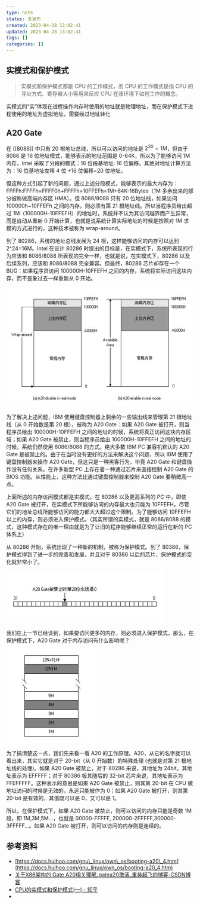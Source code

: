```yaml
---
type: note
status: 未发布
created: 2023-04-28 13:02:41
updated: 2023-04-28 13:02:41
tags: []
categories: []
---
```


## 实模式和保护模式

> 实模式和保护模式都是 CPU 的工作模式，而 CPU 的工作模式是指 CPU 的寻址方式、寄存器大小等用来反应 CPU 在该环境下如何工作的概念。

实模式的“实”体现在进程操作内存时使用的地址就是物理地址，而在保护模式下进程使用的地址为虚拟地址，需要经过地址转化


## A20 Gate

在 [[8086]] 中只有 20 根地址总线，所以可以访问的地址是 $2^{20}=1M$，但由于 8086 是 16 位地址模式，能够表示的地址范围是 0-64K，所以为了能够访问 1M 内存，Intel 采取了分段的模式：16 位段基地址: 16 位偏移。其绝对地址计算方法为：16 位基地址左移 4 位 +16 位偏移=20 位地址。

但这种方式引起了新的问题，通过上述分段模式，能够表示的最大内存为：FFFFh:FFFFh=FFFF0h+FFFFh=10FFEFh=1M+64K-16Bytes（1M 多余出来的部分被称做高端内存区 HMA）。但 8086/8088 只有 20 位地址线，如果访问 100000h~10FFEFh 之间的内存，则必须有第 21 根地址线。所以当程序员给出超过 1M（100000H-10FFEFH）的地址时，系统并不认为其访问越界而产生异常，而是自动从重新 0 开始计算，也就是说系统计算实际地址的时候是按照对 1M 求模的方式进行的，这种技术被称为 wrap-around。

到了 80286，系统的地址总线发展为 24 根，这样能够访问的内存可以达到 2^24=16M。Intel 在设计 80286 时提出的目标是，在实模式下，系统所表现的行为应该和 8086/8088 所表现的完全一样，也就是说，在实模式下，80286 以及后续系列，应该和 8086/8088 完全兼容。但最终，80286 芯片却存在一个 BUG：如果程序员访问 100000H-10FFEFH 之间的内存，系统将实际访问这块内存，而不是象过去一样重新从 0 开始。

![](附件/image/A20%20Gate_image_1.png)

为了解决上述问题，IBM 使用键盘控制器上剩余的一些输出线来管理第 21 根地址线（从 0 开始数是第 20 根），被称为 A20 Gate：如果 A20 Gate 被打开，则当程序员给出 100000H-10FFEFH 之间的地址的时候，系统将真正访问这块内存区域；如果 A20 Gate 被禁止，则当程序员给出 100000H-10FFEFH 之间的地址的时候，系统仍然使用 8086/8088 的方式。绝大多数 IBM PC 兼容机默认的 A20 Gate 是被禁止的。由于在当时没有更好的方法来解决这个问题，所以 IBM 使用了键盘控制器来操作 A20 Gate，但这只是一种黑客行为，毕竟 A20 Gate 和键盘操作没有任何关系。在许多新型 PC 上存在着一种通过芯片来直接控制 A20 Gate 的 BIOS 功能。从性能上，这种方法比通过键盘控制器来控制 A20 Gate 要稍微高一点。

上面所述的内存访问模式都是实模式，在 80286 以及更高系列的 PC 中，即使 A20 Gate 被打开，在实模式下所能够访问的内存最大也只能为 10FFEFH，尽管它们的地址总线所能够访问的能力都大大超过这个限制。为了能够访问 10FFEFH 以上的内存，则必须进入保护模式。（其实所谓的实模式，就是 8086/8088 的模式，这种模式存在的唯一理由就是为了让旧的程序能够继续正常的运行在新的 PC 体系上）

从 80286 开始，系统出现了一种新的机制，被称为保护模式。到了 80386，保护模式得到了进一步的完善和发展，并且对于 80386 以后的芯片，保护模式的变化就非常小了。

 ![](附件/image/A20%20Gate_image_2.png)

我们在上一节已经谈到，如果要访问更多的内存，则必须进入保护模式，那么，在保护模式下，A20 Gate 对于内存访问有什么影响呢？

![](附件/image/A20%20Gate_image_3.png)

为了搞清楚这一点，我们先来看一看 A20 的工作原理。A20，从它的名字就可以看出来，其实它就是对于 20-bit（从 0 开始数）的特殊处理 (也就是对第 21 根地址线的处理)。如果 A20 Gate 被禁止，对于 80286 来说，其地址为 24bit，其地址表示为 EFFFFF；对于 80386 极其随后的 32-bit 芯片来说，其地址表示为 FFEFFFFF。这种表示的意思是如果 A20 Gate 被禁止，则其第 20-bit 在 CPU 做地址访问的时候是无效的，永远只能被作为 0；如果 A20 Gate 被打开，则其第 20-bit 是有效的，其值既可以是 0，又可以是 1。

所以，在保护模式下，如果 A20 Gate 被禁止，则可以访问的内存只能是奇数 1M 段，即 1M,3M,5M…，也就是 00000-FFFFF, 200000-2FFFFF,300000-3FFFFF…。如果 A20 Gate 被打开，则可以访问的内存则是连续的。

## 参考资料

- [https://docs.huihoo.com/gnu\_linux/own\_os/booting-a20\_4.htm](https://docs.huihoo.com/gnu_linux/own_os/booting-a20_4.htm)
- [关于X86架构的 Gate A20相关理解\_gatea20激活\_重装起飞的博客-CSDN博客](https://blog.csdn.net/w375073907/article/details/119844052)
- [CPU的实模式和保护模式(一) - 知乎](https://zhuanlan.zhihu.com/p/42309472)
- 
